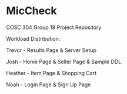# MicCheck
COSC 304 Group 18 Project Repository

Workload Distribution:

Trevor - Results Page & Server Setup

Josh - Home Page & Seller Page & Sample DDL

Heather - Item Page & Shopping Cart

Noah - Login Page & Sign Up Page

